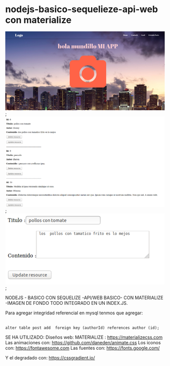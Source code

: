 # nodejs-basico-sequelieze-api-web con materialize

![Alt text](simple1.png);
![Alt text](simple2.png);
![Alt text](simple3.png);

NODEJS - BASICO CON SEQUELIZE -API/WEB BASICO-  CON MATERIALIZE -IMAGEN DE FONDO 
TODO INTEGRADO EN UN INDEX.JS.

Para agregar integridad referencial en mysql tenmos que agregar:
```

alter table post add  foreign key (authorId) references author (id);

```

SE HA UTILIZADO:
Diseños web: MATERIALIZE : https://materializecss.com 
Las animaciones con:  https://github.com/daneden/animate.css
Los iconos con:  https://fontawesome.com
Las fuentes con: https://fonts.google.com/

Y el degradado con: https://cssgradient.io/

